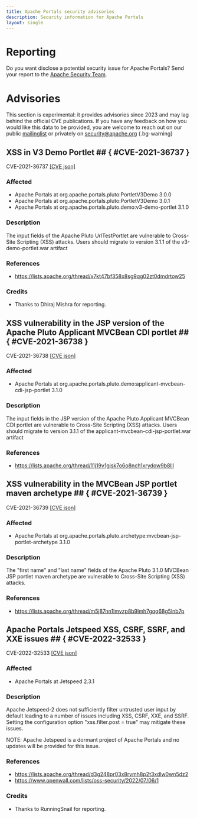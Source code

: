 ```yaml
---
title: Apache Portals security advisories
description: Security information for Apache Portals
layout: single
---
```


# Reporting

Do you want disclose a potential security issue for Apache Portals? Send your report to the [Apache Security Team](mailto:security@apache.org).

# Advisories

This section is experimental: it provides advisories since 2023 and may lag behind the official CVE publications. If you have any feedback on how you would like this data to be provided, you are welcome to reach out on our public [mailinglist](/mailinglist) or privately on [security@apache.org](mailto:security@apache.org)
{.bg-warning}

## XSS in V3 Demo Portlet ## { #CVE-2021-36737 }

CVE-2021-36737 [\[CVE json\]](./CVE-2021-36737.cve.json)

### Affected

* Apache Portals at org.apache.portals.pluto:PortletV3Demo 3.0.0
* Apache Portals at org.apache.portals.pluto:PortletV3Demo 3.0.1
* Apache Portals at org.apache.portals.pluto.demo:v3-demo-portlet 3.1.0


### Description

The input fields of the Apache Pluto UrlTestPortlet are vulnerable to Cross-Site Scripting (XSS) attacks.  Users should migrate to version 3.1.1 of the v3-demo-portlet.war artifact

### References
* https://lists.apache.org/thread/x7kt47bf358x8sg9qg02zt0dmdrtow25


### Credits
* Thanks to Dhiraj Mishra for reporting.


## XSS vulnerability in the JSP version of the Apache Pluto Applicant MVCBean CDI portlet ## { #CVE-2021-36738 }

CVE-2021-36738 [\[CVE json\]](./CVE-2021-36738.cve.json)

### Affected

* Apache Portals at org.apache.portals.pluto.demo:applicant-mvcbean-cdi-jsp-portlet 3.1.0


### Description

The input fields in the JSP version of the Apache Pluto Applicant MVCBean CDI portlet are vulnerable to Cross-Site Scripting (XSS) attacks. Users should migrate to version 3.1.1 of the applicant-mvcbean-cdi-jsp-portlet.war artifact

### References
* https://lists.apache.org/thread/11j19v1gjsk7o6o8nch1xrydow9b8lll


## XSS vulnerability in the MVCBean JSP portlet maven archetype ## { #CVE-2021-36739 }

CVE-2021-36739 [\[CVE json\]](./CVE-2021-36739.cve.json)

### Affected

* Apache Portals at org.apache.portals.pluto.archetype:mvcbean-jsp-portlet-archetype 3.1.0


### Description

The "first name" and "last name" fields of the Apache Pluto 3.1.0 MVCBean JSP portlet maven archetype are vulnerable to Cross-Site Scripting (XSS) attacks.

### References
* https://lists.apache.org/thread/m5j87nn1lmvzp8b9lmh7gqq68g5lnb7p


## Apache Portals Jetspeed XSS, CSRF, SSRF, and XXE issues ## { #CVE-2022-32533 }

CVE-2022-32533 [\[CVE json\]](./CVE-2022-32533.cve.json)

### Affected

* Apache Portals at Jetspeed 2.3.1


### Description

Apache Jetspeed-2 does not sufficiently filter untrusted user input by default leading to a number of issues including XSS, CSRF, XXE, and SSRF.  Setting the configuration option "xss.filter.post = true" may mitigate these issues.

NOTE: Apache Jetspeed is a dormant project of Apache Portals and no updates will be provided for this issue.

### References
* https://lists.apache.org/thread/d3g248pr03x8rvmh8p2t3xdlw0wn5dz2
* https://www.openwall.com/lists/oss-security/2022/07/06/1


### Credits
* Thanks to RunningSnail for reporting.
